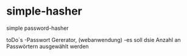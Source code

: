 # simple-hasher
simple password-hasher

toDo´s
-Passwort Gererator, (webanwendung)
-es soll dsie Anzahl an Passwörtern ausgewählt werden

